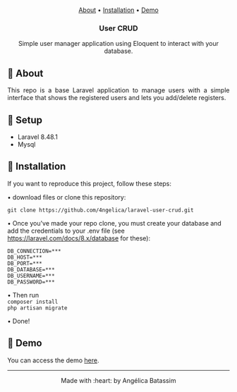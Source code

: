 <p align="center">
  <img  src="">
</p>

 <p align="center">
    <a href="#laravel-user-crud_about">About</a> • 
    <a href="#laravel-user-crud_install">Installation</a> • 
    <a href="#laravel-user-crud_demo">Demo</a>
    <h3 align="center">User CRUD</h3>

  <p align="center">
    Simple user manager application using Eloquent to interact with your database.
  </p>


## :pushpin: About
<p align="justify" id="#laravel-user-crud_about">
   This repo is a base Laravel application to manage users with a simple interface that shows the registered users and lets you add/delete registers.
</p>

## :pushpin: Setup
<div id="#laravel-user-crud_setup">
<ul>
    <li>Laravel 8.48.1</li>
    <li>Mysql</li>
</ul> 
</div>

## :pushpin: Installation
<p id="#laravel-user-crud_install">
If you want to reproduce this project, follow these steps:

• download files or clone this repository: <br>
    
`git clone https://github.com/4ngelica/laravel-user-crud.git`

• Once you've made your repo clone, you must create your database and add the credentials to your .env file (see https://laravel.com/docs/8.x/database for these):
    
    DB_CONNECTION=***
    DB_HOST=***
    DB_PORT=***
    DB_DATABASE=***
    DB_USERNAME=***
    DB_PASSWORD=***

•  Then run  <br>
    `composer install` <br>
    `php artisan migrate`

• Done!

## :pushpin: Demo
<p id="#laravel-user-crud_demo">You can access the demo <a href="http://laravel-user-crud.herokuapp.com">here</a>.  </p>

<footer>
    <hr></hr>
<p align="center">
Made with :heart: by Angélica Batassim
</p>
</footer> 
